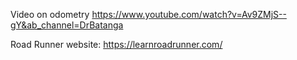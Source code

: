 Video on odometry
https://www.youtube.com/watch?v=Av9ZMjS--gY&ab_channel=DrBatanga

Road Runner website:
https://learnroadrunner.com/